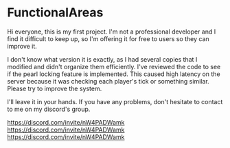 # FunctionalAreas

Hi everyone, this is my first project. I'm not a professional developer and I find it difficult to keep up, so I'm offering it for free to users so they can improve it.

I don't know what version it is exactly, as I had several copies that I modified and didn't organize them efficiently. I've reviewed the code to see if the pearl locking feature is implemented. This caused high latency on the server because it was checking each player's tick or something similar. Please try to improve the system.

I'll leave it in your hands. If you have any problems, don't hesitate to contact to me on my discord's group.

https://discord.com/invite/nW4PADWamk
https://discord.com/invite/nW4PADWamk
https://discord.com/invite/nW4PADWamk
